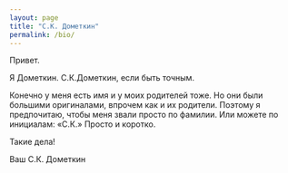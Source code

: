 ```yaml
---
layout: page
title: "С.К. Дометкин"
permalink: /bio/
---
```


Привет.

Я Дометкин. С.К.Дометкин, если быть точным.  

Конечно у меня есть имя и у моих родителей тоже. Но они были большими оригиналами, впрочем как и их родители. Поэтому я предпочитаю, чтобы меня звали просто по фамилии. Или можете по инициалам: «С.К.» Просто и коротко.

Такие дела!

Ваш С.К. Дометкин
